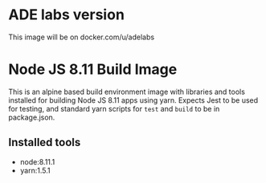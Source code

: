 # ADE labs version
This image will be on docker.com/u/adelabs

# Node JS 8.11 Build Image
This is an alpine based build environment image with libraries and tools installed for building Node JS 8.11 apps using yarn. Expects Jest to be used for testing, and standard yarn scripts for `test` and `build` to be in package.json.

## Installed tools
 - node:8.11.1
 - yarn:1.5.1
